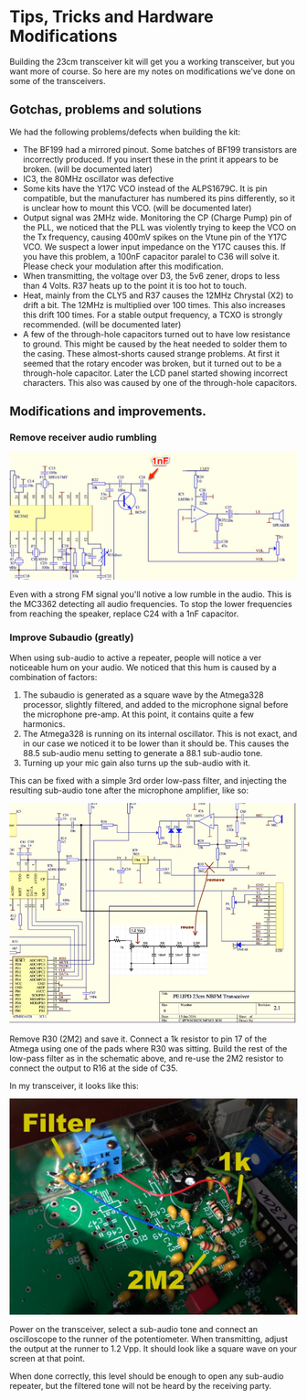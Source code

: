 # Tips, Tricks and Hardware Modifications

Building the 23cm transceiver kit will get you a working transceiver, but you want
more of course. So here are my notes on modifications we've done on some of the
transceivers.

## Gotchas, problems and solutions

We had the following problems/defects when building the kit:
- The BF199 had a mirrored pinout. Some batches of BF199 transistors are incorrectly
  produced. If you insert these in the print it appears to be broken. (will be documented later)
- IC3, the 80MHz oscillator was defective
- Some kits have the Y17C VCO instead of the ALPS1679C. It is pin compatible, but the
  manufacturer has numbered its pins differently, so it is unclear how to mount this VCO.
  (will be documented later)
- Output signal was 2MHz wide. Monitoring the CP (Charge Pump) pin of the PLL, we noticed
  that the PLL was violently trying to keep the VCO on the Tx frequency, causing 400mV spikes
  on the Vtune pin of the Y17C VCO. We suspect a lower input impedance on the Y17C causes
  this. If you have this problem, a 100nF capacitor paralel to C36 will solve it. Please
  check your modulation after this modification.
- When transmitting, the voltage over D3, the 5v6 zener, drops to less than 4 Volts. R37
  heats up to the point it is too hot to touch.
- Heat, mainly from the CLY5 and R37 causes the 12MHz Chrystal (X2) to drift a bit. The 
  12MHz is multiplied over 100 times. This also increases this drift 100 times. For a 
  stable output frequency, a TCXO is strongly recommended. (will be documented later)
- A few of the through-hole capacitors turned out to have low resistance to ground. This
  might be caused by the heat needed to solder them to the casing. These almost-shorts
  caused strange problems. At first it seemed that the rotary encoder was broken, but it
  turned out to be a through-hole capacitor. Later the LCD panel started showing incorrect
  characters. This also was caused by one of the through-hole capacitors.


## Modifications and improvements.


### Remove receiver audio rumbling

![C24 Receive Audio](images/receive-audio.png)

Even with a strong FM signal you'll notive a low rumble in the audio. This is the MC3362
detecting all audio frequencies. To stop the lower frequencies from reaching the speaker,
replace C24 with a 1nF capacitor.

### Improve Subaudio (greatly)

When using sub-audio to active a repeater, people will notice a ver noticeable hum on 
your audio. We noticed that this hum is caused by a combination of factors:

1. The subaudio is generated as a square wave by the Atmega328 processor, slightly
   filtered, and added to the microphone signal before the microphone pre-amp. At this
   point, it contains quite a few harmonics.
2. The Atmega328 is running on its internal oscillator. This is not exact, and in our case
   we noticed it to be lower than it should be. This causes the 88.5 sub-audio menu setting
   to generate a 88.1 sub-audio tone.
3. Turning up your mic gain also turns up the sub-audio with it.

This can be fixed with a simple 3rd order low-pass filter, and injecting the resulting
sub-audio tone after the microphone amplifier, like so:

![sub-audio modification](images/subaudio-mod.png)

Remove R30 (2M2) and save it. Connect a 1k resistor to pin 17 of the Atmega using
one of the pads where R30 was sitting. Build the rest of the low-pass filter as in the
schematic above, and re-use the 2M2 resistor to connect the output to R16 at the side of C35.

In my transceiver, it looks like this:

![sub-audio modification photo](images/subaudio-mod-photo.jpg)

Power on the transceiver, select a sub-audio tone and connect an oscilloscope to the runner
of the potentiometer. When transmitting, adjust the output at the runner to 1.2 Vpp. It
should look like a square wave on your screen at that point.

When done correctly, this level should be enough to open any sub-audio repeater, but the
filtered tone will not be heard by the receiving party.
